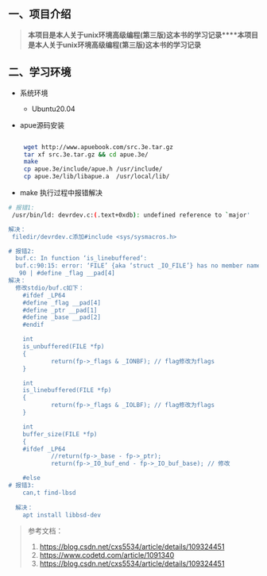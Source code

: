 ## 一、项目介绍

> **本项目是本人关于unix环境高级编程(第三版)这本书的学习记录****本项目是本人关于unix环境高级编程(第三版)这本书的学习记录**

## 二、学习环境

* 系统环境

  * Ubuntu20.04

* apue源码安装

  ```sh
  
   wget http://www.apuebook.com/src.3e.tar.gz
   tar xf src.3e.tar.gz && cd apue.3e/
   make 
   cp apue.3e/include/apue.h /usr/include/
   cp apue.3e/lib/libapue.a  /usr/local/lib/
  
  ```

* make 执行过程中报错解决

```sh
# 报错1:
 /usr/bin/ld: devrdev.c:(.text+0xdb): undefined reference to `major'

解决：
 filedir/devrdev.c添加#include <sys/sysmacros.h>

# 报错2:
  buf.c: In function ‘is_linebuffered’:
  buf.c:90:15: error: ‘FILE’ {aka ‘struct _IO_FILE’} has no member named ‘__pad’; did you mean ‘__pad5’?
   90 | #define _flag __pad[4]
解决：
  修改stdio/buf.c如下：
    #ifdef _LP64
    #define _flag __pad[4]
    #define _ptr __pad[1]
    #define _base __pad[2]
    #endif

    int
    is_unbuffered(FILE *fp)
    {
            return(fp->_flags & _IONBF); // flag修改为flags
    }

    int
    is_linebuffered(FILE *fp)
    {
            return(fp->_flags & _IOLBF); // flag修改为flags
    }

    int
    buffer_size(FILE *fp)
    {
    #ifdef _LP64
            //return(fp->_base - fp->_ptr);
            return(fp->_IO_buf_end - fp->_IO_buf_base); // 修改

    #else
# 报错3:
    can,t find-lbsd
    
  解决：
    apt install libbsd-dev
```



> 参考文档：
>
> 1. https://blog.csdn.net/cxs5534/article/details/109324451
> 2. https://www.codetd.com/article/1091340
> 3. https://blog.csdn.net/cxs5534/article/details/109324451

